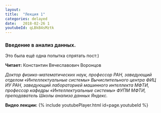 ```yaml
---
layout: 
title:  "Лекция 1"
categories: delayed 
date:   2018-02-26 1
youtubeId: qLBkB4sMztk
---
```

### Введение в анализ данных.

Это была ещё одна попытка спрятать пост:)

**Читает:** Константин Вячеславович Воронцов

*Доктор физико-математических наук, профессор РАН, заведующий отделом «Интеллектуальные системы» Вычислительного центра ФИЦ ИУ РАН, заведующий лабораторией машинного интеллекта МФТИ, профессор кафедры «Интеллектуальные системы» ФУПМ МФТИ, преподаватель Школы анализа данных Яндекс.*

**Видео лекции:**
{% include youtubePlayer.html id=page.youtubeId %}